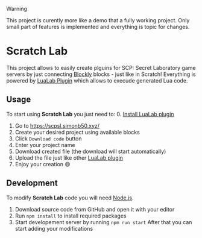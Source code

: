 > [!WARNING]
> This project is curently more like a demo that a fully working project. Only small part of features is implemented and everything is topic for changes.

# Scratch Lab
This project allows to easily create plguins for SCP: Secret Laboratory game servers by just connecting [Blockly](https://developers.google.com/blockly) blocks - just like in Scratch!
Everything is powered by [LuaLab Plugin](https://github.com/davidsebesta1/LuaLabPlugin) which allows to execude generated Lua code.

## Usage
To start using **Scratch Lab** you just need to:
0. [Install LuaLab plugin](https://github.com/davidsebesta1/LuaLabPlugin/blob/master/Guides/Installation.md)
1. Go to https://scpsl.simonb50.xyz/
2. Create your desired project using available blocks
3. Click `Download code` button
4. Enter your project name
5. Download created file (the download will start automatically)
6. Upload the file just like other [LuaLab plugin](https://github.com/davidsebesta1/LuaLabPlugin/blob/master/Guides/BasicGuide.md)
7. Enjoy your creation 😄

## Development
To modify **Scratch Lab** code you will need [Node.js](https://nodejs.org/).
1. Download source code from GitHub and open it with your editor
2. Run `npm install` to install required packages
3. Start developement server by running `npm run start`
After that you can start adding your modifications
